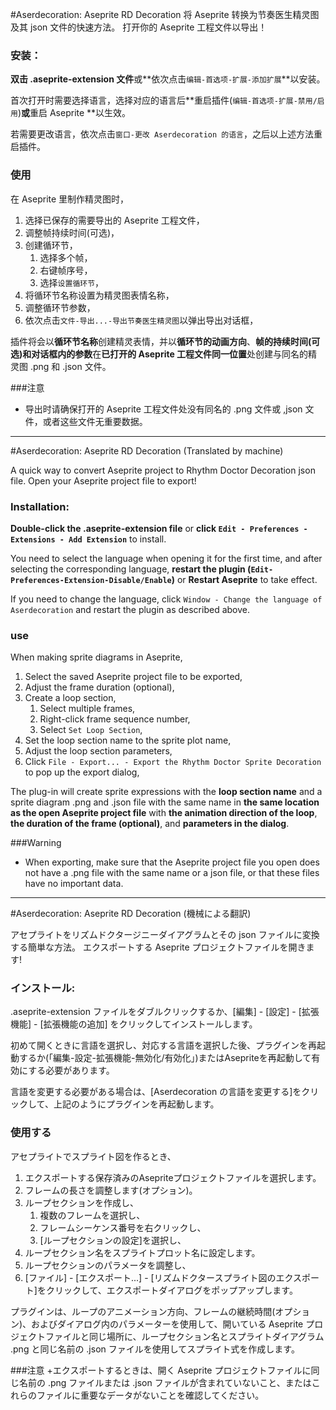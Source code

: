 #Aserdecoration: Aseprite RD Decoration
将 Aseprite 转换为节奏医生精灵图及其 json 文件的快速方法。
打开你的 Aseprite 工程文件以导出！

### 安装：

**双击 .aseprite-extension 文件**或**依次点击`编辑-首选项-扩展-添加扩展`**以安装。

首次打开时需要选择语言，选择对应的语言后**重启插件(`编辑-首选项-扩展-禁用/启用`)**或**重启 Aseprite **以生效。

若需要更改语言，依次点击`窗口-更改 Aserdecoration 的语言`，之后以上述方法重启插件。

### 使用

在 Aseprite 里制作精灵图时，

1. 选择已保存的需要导出的 Aseprite 工程文件，
1. 调整帧持续时间(可选)，
1. 创建循环节，
	1. 选择多个帧，
	1. 右键帧序号，
	1. 选择`设置循环节`，
1. 将循环节名称设置为精灵图表情名称，
1. 调整循环节参数，
1. 依次点击`文件-导出...-导出节奏医生精灵图`以弹出导出对话框，

插件将会以**循环节名称**创建精灵表情，并以**循环节的动画方向**、**帧的持续时间(可选)**和**对话框内的参数**在**已打开的 Aseprite 工程文件同一位置**处创建与同名的精灵图 .png 和 .json 文件。

###注意
+ 导出时请确保打开的 Aseprite 工程文件处没有同名的 .png 文件或 ,json 文件，或者这些文件无重要数据。

***

#Aserdecoration: Aseprite RD Decoration
(Translated by machine)

A quick way to convert Aseprite project to Rhythm Doctor Decoration json file.
Open your Aseprite project file to export!

### Installation:

**Double-click the .aseprite-extension file** or **click `Edit - Preferences - Extensions - Add Extension`** to install.

You need to select the language when opening it for the first time, and after selecting the corresponding language, **restart the plugin (`Edit-Preferences-Extension-Disable/Enable`)** or **Restart Aseprite** to take effect.

If you need to change the language, click `Window - Change the language of Aserdecoration` and restart the plugin as described above.

### use

When making sprite diagrams in Aseprite,

1. Select the saved Aseprite project file to be exported,
1. Adjust the frame duration (optional),
1. Create a loop section,
	1. Select multiple frames,
	1. Right-click frame sequence number,
	1. Select `Set Loop Section`,
1. Set the loop section name to the sprite plot name,
1. Adjust the loop section parameters,
1. Click `File - Export... - Export the Rhythm Doctor Sprite Decoration` to pop up the export dialog,

The plug-in will create sprite expressions with the **loop section name** and a sprite diagram .png and .json file with the same name in **the same location as the open Aseprite project file** with **the animation direction of the loop**, **the duration of the frame (optional)**, and **parameters in the dialog**.

###Warning
+ When exporting, make sure that the Aseprite project file you open does not have a .png file with the same name or a json file, or that these files have no important data.

***

#Aserdecoration: Aseprite RD Decoration
(機械による翻訳)

アセプライトをリズムドクタージニーダイアグラムとその json ファイルに変換する簡単な方法。
エクスポートする Aseprite プロジェクトファイルを開きます!

### インストール:

.aseprite-extension ファイルをダブルクリックするか、[編集] - [設定] - [拡張機能] - [拡張機能の追加] をクリックしてインストールします。

初めて開くときに言語を選択し、対応する言語を選択した後、プラグインを再起動するか(「編集-設定-拡張機能-無効化/有効化」)またはAsepriteを再起動して有効にする必要があります。

言語を変更する必要がある場合は、[Aserdecoration の言語を変更する]をクリックして、上記のようにプラグインを再起動します。

### 使用する

アセプライトでスプライト図を作るとき、

1. エクスポートする保存済みのAsepriteプロジェクトファイルを選択します。
1. フレームの長さを調整します(オプション)。
1. ループセクションを作成し、
	1. 複数のフレームを選択し、
	1. フレームシーケンス番号を右クリックし、
	1. [ループセクションの設定]を選択し、
1. ループセクション名をスプライトプロット名に設定します。
1. ループセクションのパラメータを調整し、
1. [ファイル] - [エクスポート...] - [リズムドクタースプライト図のエクスポート]をクリックして、エクスポートダイアログをポップアップします。

プラグインは、ループのアニメーション方向、フレームの継続時間(オプション)、およびダイアログ内のパラメーターを使用して、開いている Aseprite プロジェクトファイルと同じ場所に、ループセクション名とスプライトダイアグラム .png と同じ名前の .json ファイルを使用してスプライト式を作成します。

###注意
+エクスポートするときは、開く Aseprite プロジェクトファイルに同じ名前の .png ファイルまたは .json ファイルが含まれていないこと、またはこれらのファイルに重要なデータがないことを確認してください。